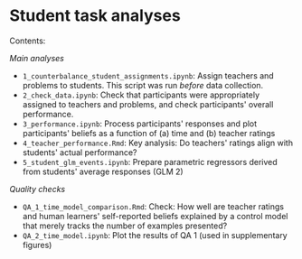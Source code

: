 # Student task analyses

Contents:

_Main analyses_
* `1_counterbalance_student_assignments.ipynb`: Assign teachers and problems to students. This script was run _before_ data collection.
* `2_check_data.ipynb`: Check that participants were appropriately assigned to teachers and problems, and check participants' overall performance.
* `3_performance.ipynb`: Process participants' responses and plot participants' beliefs as a function of (a) time and (b) teacher ratings
* `4_teacher_performance.Rmd`: Key analysis: Do teachers' ratings align with students' actual performance?
* `5_student_glm_events.ipynb`: Prepare parametric regressors derived from students' average responses (GLM 2)

_Quality checks_
* `QA_1_time_model_comparison.Rmd`: Check: How well are teacher ratings and human learners' self-reported beliefs explained by a control model that merely tracks the number of examples presented?
* `QA_2_time_model.ipynb`: Plot the results of QA 1 (used in supplementary figures)